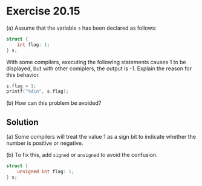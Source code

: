 # Exercise 20.15

(a) Assume that the variable `s` has been declared as follows:

```c
struct {
    int flag: 1;
} s;
```

With some compilers, executing the following statements causes 1 to be
displayed, but with other comiplers, the output is -1.  Explain the reason for
this behavior.

```c
s.flag = 1;
printf("%d\n", s.flag);
```

(b) How can this problem be avoided?

## Solution

(a) Some compilers will treat the value 1 as a sign bit to indicate whether the number
is positive or negative.

(b) To fix this, add `signed` or `unsigned` to avoid the confusion.

```c
struct {
    unsigned int flag: 1;
} s;
```
